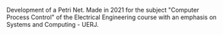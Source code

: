 Development of a Petri Net. Made in 2021 for the subject "Computer Process Control" of the Electrical Engineering course with an emphasis on Systems and Computing - UERJ.